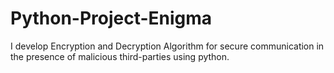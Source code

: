 # Python-Project-Enigma
I develop Encryption and Decryption Algorithm for secure communication in the presence of malicious third-parties using python. 
